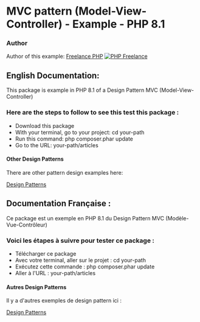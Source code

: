 # MVC pattern (Model-View-Controller) - Example - PHP 8.1




### Author

Author of this example:
[Freelance PHP](https://www.devandweb.fr)
[![PHP Freelance](https://www.devandweb.fr/medias/app/website/developpeur-web.png)](https://www.devandweb.fr)






## English Documentation:

This package is example in PHP 8.1 of a Design Pattern MVC (Model-View-Controller)

### Here are the steps to follow to see this test this package :

* Download this package
* With your terminal, go to your project: cd your-path
* Run this command: php composer.phar update
* Go to the URL: your-path/articles


#### Other Design Patterns

There are other pattern design examples here:

[Design Patterns](https://github.com/dev-and-web/design-patterns-php)






## Documentation Française :

Ce package est un exemple en PHP 8.1 du Design Pattern MVC (Modèle-Vue-Contrôleur)

### Voici les étapes à suivre pour tester ce package :

* Télécharger ce package
* Avec votre terminal, aller sur le projet : cd your-path
* Exécutez cette commande : php composer.phar update
* Aller à l'URL : your-path/articles


#### Autres Design Patterns

Il y a d'autres exemples de design pattern ici :

[Design Patterns](https://github.com/dev-and-web/design-patterns-php)
